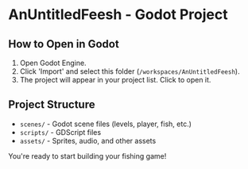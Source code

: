 # AnUntitledFeesh - Godot Project

## How to Open in Godot
1. Open Godot Engine.
2. Click 'Import' and select this folder (`/workspaces/AnUntitledFeesh`).
3. The project will appear in your project list. Click to open it.

## Project Structure
- `scenes/` - Godot scene files (levels, player, fish, etc.)
- `scripts/` - GDScript files
- `assets/` - Sprites, audio, and other assets

You're ready to start building your fishing game!